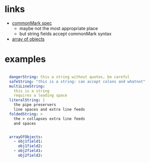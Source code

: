 # links
  - [commonMark spec](https://spec.commonmark.org/0.27/)
    - maybe not the most appropriate place
    - but string fields accept commonMark syntax
  - [array of objects](https://stackoverflow.com/questions/33989612/yaml-equivalent-of-array-of-objects-in-json)

# examples
```yaml

  dangerString: this a string without quotes, be careful
  safeString: "this is a string: can accept colons and whatnot"
  multiLineString: 
    this is a string
    requires a leading space
  literalString: |
    the pipe preservers
    line spaces and extra line feeds
  foldedString: >
    the > collapses extra line feeds
    and spaces 


  arrayOfObjects:
    - obj1field1:
      obj1field2:
    - obj2field1:
      obj2field2:
```